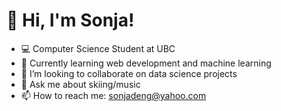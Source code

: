 # 👋 Hi, I'm Sonja!
- 💻 Computer Science Student at UBC
- 🌱 Currently learning web development and machine learning
- 👯 I’m looking to collaborate on data science projects
- 💬 Ask me about skiing/music
- 📫 How to reach me: [sonjadeng@yahoo.com](mailto:sonjadeng@yahoo.com)

